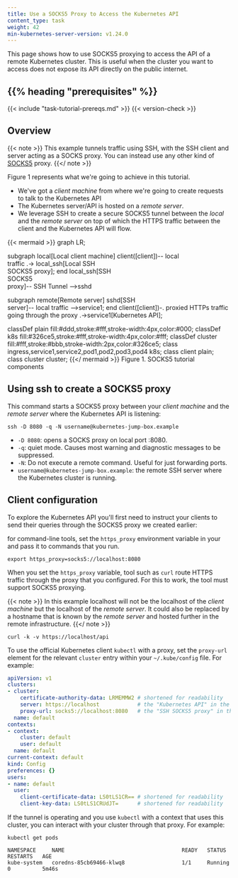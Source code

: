 ```yaml
---
title: Use a SOCKS5 Proxy to Access the Kubernetes API
content_type: task
weight: 42
min-kubernetes-server-version: v1.24.0
---
```


<!-- overview -->
This page shows how to use SOCKS5 proxying to access the API of a remote Kubernetes cluster. This is useful when the cluster you want to access does not expose its API directly on the public internet.

## {{% heading "prerequisites" %}}

{{< include "task-tutorial-prereqs.md" >}} {{< version-check >}}

<!-- steps -->

## Overview

{{< note >}}
This example tunnels traffic using SSH, with the SSH client and server acting as a SOCKS proxy. You can instead use any other kind of [SOCKS5](https://en.wikipedia.org/wiki/SOCKS#SOCKS5) proxy.
{{</ note >}}

Figure 1 represents what we're going to achieve in this tutorial.

* We've got a _client machine_ from where we're going to create requests to talk to the Kubernetes API
* The Kubernetes server/API is hosted on a _remote server_.
* We leverage SSH to create a secure SOCKS5 tunnel between the _local_ and the _remote server_ on top of which the HTTPS traffic between the client and the Kubernetes API will flow.

{{< mermaid >}}
graph LR;

  subgraph local[Local client machine]
  client([client])-- local <br> traffic .->  local_ssh[Local SSH <br> SOCKS5 proxy];
  end
  local_ssh[SSH <br>SOCKS5 <br> proxy]-- SSH Tunnel -->sshd
  
  subgraph remote[Remote server]
  sshd[SSH <br> server]-- local traffic -->service1;
  end
  client([client])-. proxied HTTPs traffic <br> going through the proxy .->service1[Kubernetes API];

  classDef plain fill:#ddd,stroke:#fff,stroke-width:4px,color:#000;
  classDef k8s fill:#326ce5,stroke:#fff,stroke-width:4px,color:#fff;
  classDef cluster fill:#fff,stroke:#bbb,stroke-width:2px,color:#326ce5;
  class ingress,service1,service2,pod1,pod2,pod3,pod4 k8s;
  class client plain;
  class cluster cluster;
{{</ mermaid >}}
Figure 1. SOCKS5 tutorial components

## Using ssh to create a SOCKS5 proxy

This command starts a SOCKS5 proxy between your _client machine_ and the _remote server_ where the Kubernetes API is listening:

```shell
ssh -D 8080 -q -N username@kubernetes-jump-box.example
```

* `-D 8080`: opens a SOCKS proxy on local port :8080.
* `-q`: quiet mode. Causes most warning and diagnostic messages to be suppressed.
* `-N`: Do not execute a remote command. Useful for just forwarding ports.
* `username@kubernetes-jump-box.example`: the remote SSH server where the Kubernetes cluster is running.

## Client configuration

To explore the Kubernetes API you'll first need to instruct your clients to send their queries through the SOCKS5 proxy we created earlier:

for command-line tools, set the `https_proxy` environment variable in your and pass it to commands that you run.

```shell
export https_proxy=socks5://localhost:8080
```

When you set the `https_proxy` variable, tool such as `curl` route HTTPS traffic through the proxy that you configured. For this to work, the tool must support SOCKS5 proxying.

{{< note >}}
In this example localhost will not be the localhost of the _client machine_ but the localhost of the _remote server_. It could also be replaced by a hostname that is known by the _remote server_ and hosted further in the remote infrastructure.
{{</ note >}}

```shell
curl -k -v https://localhost/api
```

To use the official Kubernetes client `kubectl` with a proxy, set the `proxy-url` element for the relevant `cluster` entry within  your `~/.kube/config` file. For example:

```yaml
apiVersion: v1
clusters:
- cluster:
    certificate-authority-data: LRMEMMW2 # shortened for readability 
    server: https://localhost            # the "Kubernetes API" in the diagram above
    proxy-url: socks5://localhost:8080   # the "SSH SOCKS5 proxy" in the diagram above
  name: default
contexts:
- context:
    cluster: default
    user: default
  name: default
current-context: default
kind: Config
preferences: {}
users:
- name: default
  user:
    client-certificate-data: LS0tLS1CR== # shortened for readability
    client-key-data: LS0tLS1CRUdJT=      # shortened for readability
```

If the tunnel is operating and you use `kubectl` with a context that uses this cluster, you can interact with your cluster through that proxy. For example:

```shell
kubectl get pods
```

```console
NAMESPACE     NAME                                     READY   STATUS      RESTARTS   AGE
kube-system   coredns-85cb69466-klwq8                  1/1     Running     0          5m46s
```
